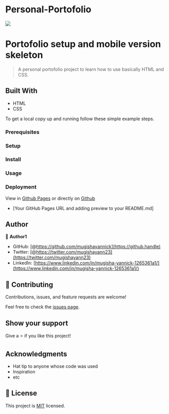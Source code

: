 # Personal-Portofolio
![](https://img.shields.io/badge/Microverse-blueviolet)

# Portofolio setup and mobile version skeleton

> A personal portofolio project to learn how to use basically HTML and CSS.


## Built With

- HTML
- CSS

To get a local copy up and running follow these simple example steps.

### Prerequisites

### Setup

### Install

### Usage

### Deployment

View in [Github Pages](https://github.com/mugishayannick/Personal-Portofolio) or directly on [Github](https://mugishayannick.github.io/Personal-Portofolio/) 
* [Your GitHub Pages URL and adding preview to your README.md]


## Author

👤 **Author1**

- GitHub: [@https://github.com/mugishayannick](https://github.handle)
- Twitter: [@https://twitter.com/mugishayann23](https://twitter.com/mugishayann23)
- LinkedIn: [https://www.linkedin.com/in/mugisha-yannick-1265361a1/](https://www.linkedin.com/in/mugisha-yannick-1265361a1/)

## 🤝 Contributing

Contributions, issues, and feature requests are welcome!

Feel free to check the [issues page](../../issues/).

## Show your support

Give a ⭐️ if you like this project!

## Acknowledgments

- Hat tip to anyone whose code was used
- Inspiration
- etc

## 📝 License

This project is [MIT](./MIT.md) licensed.